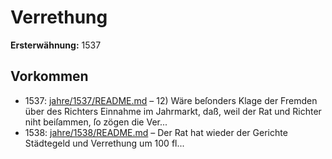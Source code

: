 # Verrethung

**Ersterwähnung:** 1537

## Vorkommen
- 1537: [jahre/1537/README.md](../jahre/1537/README.md) – 12) Wäre beſonders Klage der Fremden über des
Richters Einnahme im Jahrmarkt, daß, weil der Rat und
Richter niht beiſammen, ſo zögen die Ver...
- 1538: [jahre/1538/README.md](../jahre/1538/README.md) – Der Rat hat wieder der Gerichte Städtegeld und
Verrethung um 100 fl...
